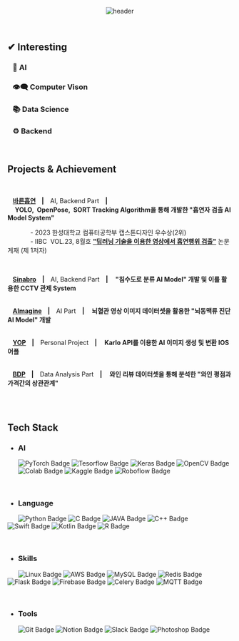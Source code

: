 
<center>

![header](https://capsule-render.vercel.app/api?text=Dong&nbsp;Jun&nbsp;Kim&fontSize=60&type=Soft&color=FFFFFF&fontColor=0b61ae&animation=fadeIn&fontAlignY=40&desc=Dreaming%20of%20AI%20Engineer.&descAlignY=80&descAlign=50)

</center>

<br>

## **✔ Interesting**
### &nbsp;&nbsp; 🧠 **AI** 
### &nbsp;&nbsp; 👁️‍🗨️ **Computer Vison**
### &nbsp;&nbsp; 📚 **Data Science**
### &nbsp;&nbsp; ⚙️ **Backend**

<br>

## **Projects & Achievement**

<br>

&nbsp;&nbsp;&nbsp;**[바른흡연](https://github.com/DaMoim-Team/DaMoim_ReadMe)&nbsp;&nbsp;&nbsp;&nbsp;|&nbsp;&nbsp;&nbsp;**
AI, Backend Part
**&nbsp;&nbsp;&nbsp;|&nbsp;&nbsp;&nbsp;&nbsp;&nbsp;YOLO,&nbsp;&nbsp;OpenPose,&nbsp;&nbsp;SORT&nbsp;Tracking&nbsp;Algorithm을 통해 개발한 "흡연자 검출 AI Model System"**<br>

&nbsp;&nbsp;&nbsp;&nbsp;&nbsp;&nbsp;&nbsp;&nbsp;&nbsp;&nbsp;&nbsp;&nbsp;&nbsp;- 2023 한성대학교 컴퓨터공학부 캡스톤디자인 우수상(2위)<br>&nbsp;&nbsp;&nbsp;&nbsp;&nbsp;&nbsp;&nbsp;&nbsp;&nbsp;&nbsp;&nbsp;&nbsp;&nbsp;- IIBC&nbsp;&nbsp;VOL.23, 8월호 [**"딥러닝 기술을 이용한 영상에서 흡연행위 검출"**](https://github.com/DaMoim-Team/DaMoim_ReadMe/blob/main/%EB%94%A5%EB%9F%AC%EB%8B%9D%20%EA%B8%B0%EC%88%A0%EC%9D%84%20%EC%9D%B4%EC%9A%A9%ED%95%9C%20%EC%98%81%EC%83%81%EC%97%90%EC%84%9C%20%ED%9D%A1%EC%97%B0%ED%96%89%EC%9C%84%20%EA%B2%80%EC%B6%9C.pdf) 논문 게재&nbsp;(제 1저자)

<br>

&nbsp;&nbsp;&nbsp;**[Sinabro](https://github.com/OSS-Sinabro/Sinabro_Readme)&nbsp;&nbsp;&nbsp;&nbsp;|&nbsp;&nbsp;&nbsp;**
AI, Backend Part
**&nbsp;&nbsp;&nbsp;|&nbsp;&nbsp;&nbsp;&nbsp;&nbsp;"침수도로 분류 AI Model" 개발 및 이를 활용한 CCTV 관제 System**<br><br>

&nbsp;&nbsp;&nbsp;**[AImagine](https://github.com/K-Ium-AImagine/AImagine)&nbsp;&nbsp;&nbsp;&nbsp;|&nbsp;&nbsp;&nbsp;**
AI Part
**&nbsp;&nbsp;&nbsp;|&nbsp;&nbsp;&nbsp;&nbsp;&nbsp;뇌혈관 영상 이미지 데이터셋을 활용한 "뇌동맥류 진단 AI Model" 개발**<br><br>

&nbsp;&nbsp;&nbsp;**[YOP](https://github.com/dj991108/YOP)&nbsp;&nbsp;&nbsp;&nbsp;|&nbsp;&nbsp;&nbsp;**
Personal Project
**&nbsp;&nbsp;&nbsp;|&nbsp;&nbsp;&nbsp;&nbsp;&nbsp;Karlo API를 이용한 AI 이미지 생성 및 변환 IOS 어플**<br><br>

&nbsp;&nbsp;&nbsp;**[BDP](https://github.com/dj991108/BigDataProgramming)&nbsp;&nbsp;&nbsp;&nbsp;|&nbsp;&nbsp;&nbsp;**
Data Analysis Part
**&nbsp;&nbsp;&nbsp;|&nbsp;&nbsp;&nbsp;&nbsp;&nbsp;와인 리뷰 데이터셋을 통해 분석한 "와인 평점과 가격간의 상관관계"**<br><br>

<br>

## **Tech Stack**

- ### AI

&nbsp;&nbsp;&nbsp;&nbsp;&nbsp;&nbsp;![PyTorch Badge](https://img.shields.io/badge/PyTorch-black?style=flat-square&logo=PyTorch&logoColor=FF6F00)
![Tesorflow Badge](https://img.shields.io/badge/Tensorflow-black?style=flat-square&logo=Tensorflow&logoColor=FF6F00)
![Keras Badge](https://img.shields.io/badge/Keras-black?style=flat-square&logo=Keras&logoColor=FF6F00)
![OpenCV Badge](https://img.shields.io/badge/OpenCV-black?style=flat-square&logo=opencv&logoColor=FF6F00)<br>
&nbsp;&nbsp;&nbsp;&nbsp;&nbsp;&nbsp;![Colab Badge](https://img.shields.io/badge/Colab-262626?style=flat-square&logo=GoogleColab&logoColor=FF6F00) 
![Kaggle Badge](https://img.shields.io/badge/Kaggle-262626?style=flat-square&logo=Kaggle&logoColor=FF6F00) 
![Roboflow Badge](https://img.shields.io/badge/Roboflow-262626?style=flat-square&logo=Roboflow&logoColor=FF6F00)

<br>

- ### Language

&nbsp;&nbsp;&nbsp;&nbsp;&nbsp;&nbsp;![Python Badge](https://img.shields.io/badge/Python-white?style=flat&logo=Python&logoColor=00008b)
![C Badge](https://img.shields.io/badge/C-white?style=flat&logo=C&logoColor=00008b)
![JAVA Badge](https://img.shields.io/badge/JAVA-white?style=flat&logo=JAVA&logoColor=00008b) 
![C++ Badge](https://img.shields.io/badge/C++-white?style=flat&logo=C%2B%2B&logoColor=00008b)
![Swift Badge](https://img.shields.io/badge/Swift-white?style=flat&logo=swift&logoColor=00008b)
![Kotlin Badge](https://img.shields.io/badge/Kotlin-white?style=flat&logo=Kotlin&logoColor=00008b)
![R Badge](https://img.shields.io/badge/R-white?style=flat&logo=R&logoColor=00008b)

<br>

- ### Skills
&nbsp;&nbsp;&nbsp;&nbsp;&nbsp;&nbsp;![Linux Badge](https://img.shields.io/badge/Linux-326CE5?style=flat-square&logo=Linux&logoColor=white)
![AWS Badge](https://img.shields.io/badge/AWS-326CE5?style=flat-square&logo=amazonaws&logoColor=white)
![MySQL Badge](https://img.shields.io/badge/MySQL-326CE5?style=flat-square&logo=MySQL&logoColor=white)
![Redis Badge](https://img.shields.io/badge/Redis-326CE5?style=flat-square&logo=Redis&logoColor=white)
![Flask Badge](https://img.shields.io/badge/Flask-326CE5?style=flat-square&logo=Flask&logoColor=white)
![Firebase Badge](https://img.shields.io/badge/Firebase-326CE5?style=flat-square&logo=Firebase&logoColor=white)
![Celery Badge](https://img.shields.io/badge/celery-326CE5?style=flat-square&logo=celery&logoColor=white)
![MQTT Badge](https://img.shields.io/badge/MQTT-326CE5?style=flat-square&logo=MQTT&logoColor=white)

<br>

- ### Tools
&nbsp;&nbsp;&nbsp;&nbsp;&nbsp;&nbsp;![Git Badge](https://img.shields.io/badge/Git-A22846?style=flat-square&logo=Git&logoColor=white)
![Notion Badge](https://img.shields.io/badge/Notion-A22846?style=flat-square&logo=Notion&logoColor=white)
![Slack Badge](https://img.shields.io/badge/Slack-A22846?style=flat-square&logo=Slack&logoColor=white)
![Photoshop Badge](https://img.shields.io/badge/Photoshop-A22846?style=flat-square&logo=AdobePhotoshop&logoColor=white)


<br>
<br>
